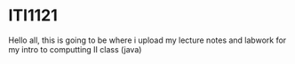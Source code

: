 # ITI1121
Hello all,
this is going to be where i upload my lecture notes and labwork for my intro to computting II class (java)
